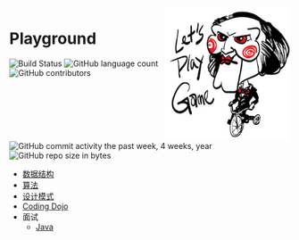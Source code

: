 <img align="right" height="240px" src="logo.jpg">

# Playground 
![Build Status](https://travis-ci.org/pojozhang/playground.svg?branch=master) ![GitHub language count](https://img.shields.io/github/languages/count/pojozhang/playground.svg) ![GitHub contributors](https://img.shields.io/github/contributors/pojozhang/playground.svg) ![GitHub commit activity the past week, 4 weeks, year](https://img.shields.io/github/commit-activity/w/pojozhang/playground.svg) ![GitHub repo size in bytes](https://img.shields.io/github/repo-size/pojozhang/playground.svg)

- [数据结构](problems/structure/README.md)
- [算法](problems/algorithm/README.md)
- [设计模式](problems/design-pattern/README.md)
- [Coding Dojo](problems/dojo/README.md)
- 面试
    - [Java](problems/interview/java.md)
